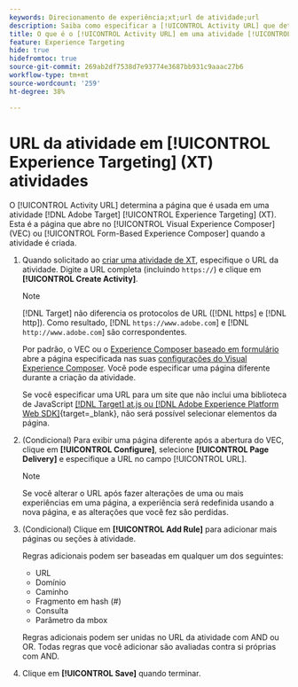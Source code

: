 ```yaml
---
keywords: Direcionamento de experiência;xt;url de atividade;url
description: Saiba como especificar a [!UICONTROL Activity URL] que determina a página que é usada no teste e que é aberta quando a atividade [!UICONTROL Experience Targeting] é criada usando  [!DNL Adobe Target].
title: O que é o [!UICONTROL Activity URL] em uma atividade [!UICONTROL Experience Targeting] (XT)?
feature: Experience Targeting
hide: true
hidefromtoc: true
source-git-commit: 269ab2df7538d7e93774e3687bb931c9aaac27b6
workflow-type: tm+mt
source-wordcount: '259'
ht-degree: 38%

---
```


# URL da atividade em [!UICONTROL Experience Targeting] (XT) atividades

O [!UICONTROL Activity URL] determina a página que é usada em uma atividade [!DNL Adobe Target] [!UICONTROL Experience Targeting] (XT). Esta é a página que abre no [!UICONTROL Visual Experience Composer] (VEC) ou [!UICONTROL Form-Based Experience Composer] quando a atividade é criada.

1. Quando solicitado ao [criar uma atividade de XT](/help/main/c-activities/t-experience-target/t-xt-create/xt-create.md), especifique o URL da atividade. Digite a URL completa (incluindo `https://`) e clique em **[!UICONTROL Create Activity]**.

   >[!NOTE]
   >
   >[!DNL Target] não diferencia os protocolos de URL ([!DNL https] e [!DNL http]). Como resultado, [!DNL `https://www.adobe.com`] e [!DNL `http://www.adobe.com`] são correspondentes.
   >
   >Por padrão, o VEC ou o [Experience Composer baseado em formulário](/help/main/c-experiences/form-experience-composer.md) abre a página especificada nas suas [configurações do Visual Experience Composer](/help/main/administrating-target/visual-experience-composer-set-up.md). Você pode especificar uma página diferente durante a criação da atividade.
   >
   >Se você especificar uma URL para um site que não inclui uma biblioteca de JavaScript [[!DNL Target] at.js ou [!DNL Adobe Experience Platform Web SDK]](https://experienceleague.adobe.com/docs/target-dev/developer/client-side/overview.html){target=_blank}, não será possível selecionar elementos da página.

1. (Condicional) Para exibir uma página diferente após a abertura do VEC, clique em **[!UICONTROL Configure]**, selecione **[!UICONTROL Page Delivery]** e especifique a URL no campo [!UICONTROL URL].

   >[!NOTE]
   >
   >Se você alterar o URL após fazer alterações de uma ou mais experiências em uma página, a experiência será redefinida usando a nova página, e as alterações que você fez são perdidas.

1. (Condicional) Clique em **[!UICONTROL Add Rule]** para adicionar mais páginas ou seções à atividade.

   Regras adicionais podem ser baseadas em qualquer um dos seguintes:

   * URL
   * Domínio
   * Caminho
   * Fragmento em hash (#)
   * Consulta
   * Parâmetro da mbox

   Regras adicionais podem ser unidas no URL da atividade com AND ou OR. Todas regras que você adicionar são avaliadas contra si próprias com AND.

1. Clique em **[!UICONTROL Save]** quando terminar.
